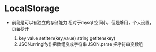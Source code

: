 # LocalStorage

- 前段是可以有独立的存储能力
    相对于mysql 空间小，但是够用，个人设置，页面秒开

    1. key value
        setItem(key,value)  string
        getItem(key)
    2. JSON.stringify()  把数组变成字符串
        JSON.parse     把字符串变数组
